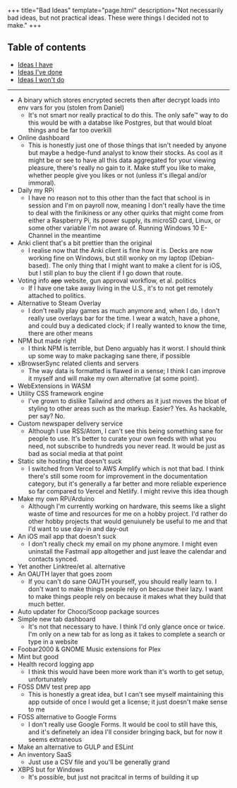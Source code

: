 +++
title="Bad Ideas"
template="page.html"
description="Not necessarily bad ideas, but not practical ideas. These were things I decided not to make."
+++

## Table of contents
- [Ideas I have](/ideas)
- [Ideas I've done](/archive/good-ideas)
- [Ideas I won't do](/archive/bad-ideas)

---

- A binary which stores encrypted secrets then after decrypt loads into env vars for you (stolen from Daniel)
    - It's not smart nor really practical to do this. The only safe™ way to do this would be with a databse like Postgres, but that would bloat things and be far too overkill
- Online dashboard
    - This is honestly just one of those things that isn't needed by anyone but maybe a hedge-fund analyst to know their stocks. As cool as it might be or see to have all this data aggregated for your viewing pleasure, there's really no gain to it. Make stuff you like to make, whether people give you likes or not (unless it's illegal and/or immoral).
- Daily my RPi
    - I have no reason not to this other than the fact that school is in session and I'm on payroll now, meaning I don't really have the time to deal with the finikiness or any other quirks that might come from either a Raspberry Pi, its power supply, its microSD card, Linux, or some other variable I'm not aware of. Running Windows 10 E-Channel in the meantime
- Anki client that's a bit prettier than the original
    - I realise now that the Anki client is fine how it is. Decks are now working fine on Windows, but still wonky on my laptop (Debian-based). The only thing that I might want to make a client for is iOS, but I still plan to buy the client if I go down that route. 
- Voting info ~~app~~ website, gun approval workflow, et al. politics
    - If I have one take away living in the U.S., it's to not get remotely attached to politics. 
- Alternative to Steam Overlay
    - I don't really play games as much anymore and, when I do, I don't really use overlays bar for the time. I wear a watch, have a phone, and could buy a dedicated clock; if I really wanted to know the time, there are other means
- NPM but made right
    - I think NPM is terrible, but Deno arguably has it worst. I should think up some way to make packaging sane there, if possible
- xBrowserSync related clients and servers
    - The way data is formatted is flawed in a sense; I think I can improve it myself and will make my own alternative (at some point).
- WebExtensions in WASM
- Utility CSS framework engine
    - I've grown to dislike Tailwind and others as it just moves the bloat of styling to other areas such as the markup. Easier? Yes. As hackable, per say? No.
- Custom newspaper delivery service
    - Although I use RSS/Atom, I can't see this being something sane for people to use. It's better to curate your own feeds with what you need, not subscribe to hundreds you never read. It would be just as bad as social media at that point
- Static site hosting that doesn't suck
    - I switched from Vercel to AWS Amplify which is not that bad. I think there's still some room for improvement in the documentation category, but it's generally a far better and more reliable experience so far compared to Vercel and Netlify. I might revive this idea though
- Make my own RPi/Arduino
    - Although I'm currently working on hardware, this seems like a slight waste of time and resources for me on a hobby project. I'd rather do other hobby projects that would genuiunely be useful to me and that I'd want to use day-in and day-out
- An iOS mail app that doesn't suck
    - I don't really check my email on my phone anymore. I might even uninstall the Fastmail app altogether and just leave the calendar and contacts synced.
- Yet another Linktree/et al. alternative
- An OAUTH layer that goes zoom
    - If you can't do sane OAUTH yourself, you should really learn to. I don't want to make things people rely on because their lazy. I want to make things people rely on because it makes what they build that much better.
- Auto updater for Choco/Scoop package sources
- Simple new tab dashboard
    - It's not that necessary to have. I think I'd only glance once or twice. I'm only on a new tab for as long as it takes to complete a search or type in a website
- Foobar2000 & GNOME Music extensions for Plex
- Mint but good
- Health record logging app
    - I think this would have been more work than it's worth to get setup, unfortunately
- FOSS DMV test prep app
    - This is honestly a great idea, but I can't see myself maintaining this app outside of once I would get a license; it just doesn't make sense to me
- FOSS alternative to Google Forms
    - I don't really use Google Forms. It would be cool to still have this, and it's definetely an idea I'll consider bringing back, but for now it seems extraneous
- Make an alternative to GULP and ESLint
- An inventory SaaS
    - Just use a CSV file and you'll be generally grand 
- XBPS but for Windows
    - It's possible, but just not pracitcal in terms of building it up

